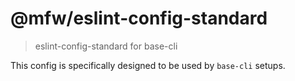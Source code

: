 # @mfw/eslint-config-standard

> eslint-config-standard for base-cli

This config is specifically designed to be used by `base-cli` setups.
